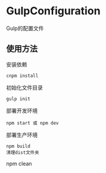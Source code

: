 # GulpConfiguration
Gulp的配置文件

## 使用方法
安装依赖
```
cnpm install 
```
初始化文件目录
```
gulp init 
```
部署开发环境
```
npm start 或 npm dev 
```
部署生产环境
```
npm build 
清理dist文件夹
```
npm clean 
```
